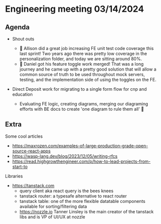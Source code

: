 # Engineering meeting 03/14/2024

## Agenda

- Shout outs
  - 🎉 Allison did a great job increasing FE unit test code coverage this last sprint! Two years ago there was pretty low coverage in the personalization folder, and today we are sitting around 80%.
  - 🥳 Daniel got his feature toggle work merged! That was a long journey and he came up with a pretty good solution that will allow a common source of truth to be used throughout mock servers, testing, and the implementation side of using the toggles on the FE.

- Direct Deposit work for migrating to a single form flow for cnp and education
  - Evaluating FE logic, creating diagrams, merging our diagraming efforts with BE docs to create 'one diagram to rule them all' 👑

## Extra

Some cool articles
- https://maxrozen.com/examples-of-large-production-grade-open-source-react-apps
- https://wasp-lang.dev/blog/2023/12/05/writing-rfcs
- https://read.highgrowthengineer.com/p/how-to-lead-projects-from-start-to

Libraries 
- https://tanstack.com
  - query client aka react query is the bees knees
  - tanstack router: a typesafe alternative to react router
  - tanstack table: one of the more flexible datatable components available for sorting/filtering data
  - https://nozzle.io Tanner Linsley is the main creator of the tanstack libs and is VP of UI/UX at nozzle
